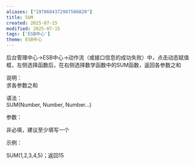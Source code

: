 ```yaml
---
aliases: ["1970684372987506020"]
title: SUM
created: 2025-07-15
modified: 2025-07-15
tags: ['ESB中心']
theme: ESB中心
---
```


后台管理中心->ESB中心->动作流（或接口信息的成功失败）中，点击动态赋值框，左侧选择函数后，在右侧选择数学函数中的SUM函数，返回各参数之和

说明：  
求各参数之和

语法：  
SUM(Number, Number, Number...)  

参数：

非必填，建议至少填写一个

示例：

SUM(1,2,3,4,5)；返回15